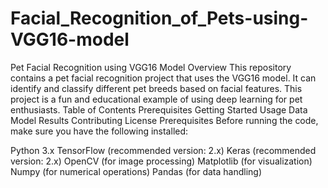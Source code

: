# Facial_Recognition_of_Pets-using-VGG16-model

Pet Facial Recognition using VGG16 Model
Overview
This repository contains a pet facial recognition project that uses the VGG16 model. It can identify and classify different pet breeds based on facial features. This project is a fun and educational example of using deep learning for pet enthusiasts.
Table of Contents
Prerequisites
Getting Started
Usage
Data
Model
Results
Contributing
License
Prerequisites
Before running the code, make sure you have the following installed:

Python 3.x
TensorFlow (recommended version: 2.x)
Keras (recommended version: 2.x)
OpenCV (for image processing)
Matplotlib (for visualization)
Numpy (for numerical operations)
Pandas (for data handling)
